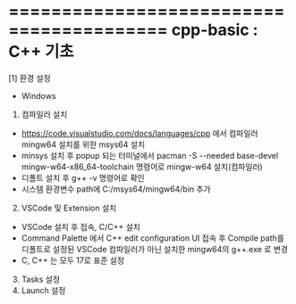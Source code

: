 =========================================
cpp-basic : C++ 기초
=========================================

[1] 환경 설정

- Windows
 1. 컴파일러 설치
 -  https://code.visualstudio.com/docs/languages/cpp 에서 컴파일러 mingw64 설치를 위한 msys64 설치
 - minsys 설치 후 popup 되는 터미널에서 
 pacman -S --needed base-devel mingw-w64-x86_64-toolchain 
 명령어로 mingw-w64 설치(컴파일러)
 - 디폴트 설치 후 g++ -v 명령어로 확인
 - 시스템 환경변수 path에 C:/msys64/mingw64/bin 추가

 2. VSCode 및 Extension 설치
 - VSCode 설치 후 접속, C/C++ 설치
 - Command Palette 에서 C++ edit configuration UI 접속 후 Compile path를 디폴트로 설정된 VSCode 컴파일러가 아닌 설치한 mingw64의 g++.exe 로 변경
 - C, C++ 는 모두 17로 표준 설정

 3. Tasks 설정 
 4. Launch 설정
